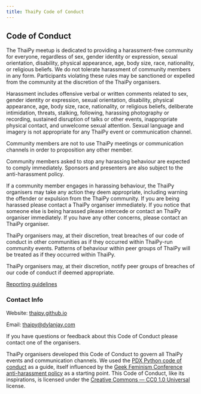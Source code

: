 ```yaml
---
title: ThaiPy Code of Conduct
---
```


## Code of Conduct
The ThaiPy meetup is dedicated to providing a harassment-free community for everyone, regardless of sex, gender identity or expression, sexual orientation, disability, physical appearance, age, body size, race, nationality, or religious beliefs. We do not tolerate harassment of community members in any form. Participants violating these rules may be sanctioned or expelled from the community at the discretion of the ThaiPy organisers.

Harassment includes offensive verbal or written comments related to sex, gender identity or expression, sexual orientation, disability, physical appearance, age, body size, race, nationality, or religious beliefs, deliberate intimidation, threats, stalking, following, harassing photography or recording, sustained disruption of talks or other events, inappropriate physical contact, and unwelcome sexual attention. Sexual language and imagery is not appropriate for any ThaiPy event or communication channel. 

Community members are not to use ThaiPy meetings or communication channels in order to proposition any other member.

Community members asked to stop any harassing behaviour are expected to comply immediately. Sponsors and presenters are also subject to the anti-harassment policy.

If a community member engages in harassing behaviour, the ThaiPy organisers may take any action they deem appropriate, including warning the offender or expulsion from the ThaiPy community. If you are being harassed please contact a ThaiPy organiser immediately. If you notice that someone else is being harassed please intercede or contact an ThaiPy organiser immediately. If you have any other concerns, please contact an ThaiPy organiser.

ThaiPy organisers may, at their discretion, treat breaches of our code of conduct in other communities as if they occurred within ThaiPy-run community events. Patterns of behaviour within peer groups of ThaiPy will be treated as if they occurred within ThaiPy. 

ThaiPy organisers may, at their discretion, notify peer groups of breaches of our code of conduct if deemed appropriate.

[Reporting guidelines](/coc_reporting)

### Contact Info
Website: [thaipy.github.io](https://thaipy.github.io)

Email: [thaipy@dylanjay.com](mailto:thaipy@dylanjay.com)



If you have questions or feedback about this Code of Conduct please contact one of the organisers.

ThaiPy organisers developed this Code of Conduct to govern all ThaiPy events and communication channels. We used the [PDX Python code of conduct](https://www.meetup.com/pdxpython/pages/12061872/Code_of_Conduct/) as a guide, itself influenced by the [Geek Feminism Conference anti-harassment policy](http://geekfeminism.wikia.com/wiki/Conference_anti-harassment/Policy) as a starting point. This Code of Conduct, like its inspirations, is licensed under the [Creative Commons — CC0 1.0 Universal](http://creativecommons.org/publicdomain/zero/1.0/) license.